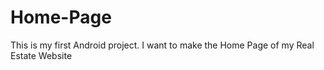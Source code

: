 # Home-Page
This is my first Android project. I want to make the Home Page of my Real Estate Website
